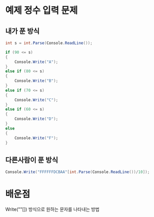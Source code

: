 # 예제 정수 입력 문제

## 내가 푼 방식
``` cs
int s = int.Parse(Console.ReadLine());

if (90 <= s)
{
    Console.Write("A");
}
else if (80 <= s)
{
    Console.Write("B");
}
else if (70 <= s)
{
    Console.Write("C");
}
else if (60 <= s)
{
    Console.Write("D");
}
else
{
    Console.Write("F");
}
```

## 다른사람이 푼 방식
``` cs
Console.Write("FFFFFFDCBAA"[int.Parse(Console.ReadLine())/10]);
```

# 배운점
Write(""[]) 방식으로 원하는 문자를 나타내는 방법
